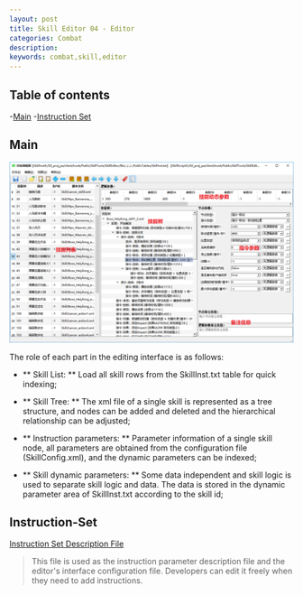 ```yaml
---
layout: post
title: Skill Editor 04 - Editor
categories: Combat
description: 
keywords: combat,skill,editor
---
```


## Table of contents

-[Main](#Main)
-[Instruction Set](#Instruction-Set)

## Main
![Main interface](/images/posts/visualskilleditor/editor-main.png)

The role of each part in the editing interface is as follows:
+ ** Skill List: **
Load all skill rows from the SkillInst.txt table for quick indexing;

+ ** Skill Tree: **
The xml file of a single skill is represented as a tree structure, and nodes can be added and deleted and the hierarchical relationship can be adjusted;

+ ** Instruction parameters: **
Parameter information of a single skill node, all parameters are obtained from the configuration file (SkillConfig.xml), and the dynamic parameters can be indexed;

+ ** Skill dynamic parameters: **
Some data independent and skill logic is used to separate skill logic and data. The data is stored in the dynamic parameter area of ​​SkillInst.txt according to the skill id;


## Instruction-Set
[Instruction Set Description File](https://github.com/River-Li-1024/VisualSkillEditor/blob/master/Bin/Config/SkillSpec.xml)
> This file is used as the instruction parameter description file and the editor's interface configuration file. Developers can edit it freely when they need to add instructions.